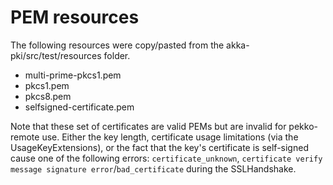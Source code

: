 # PEM resources

The following resources were copy/pasted from the akka-pki/src/test/resources folder. 

- multi-prime-pkcs1.pem
- pkcs1.pem
- pkcs8.pem
- selfsigned-certificate.pem

Note that these set of certificates are valid PEMs but are invalid for pekko-remote
use. Either the key length, certificate usage limitations (via the UsageKeyExtensions), 
or the fact that the key's certificate is self-signed cause one of the following 
errors: `certificate_unknown`, `certificate verify message signature error`/`bad_certificate`
during the SSLHandshake.

